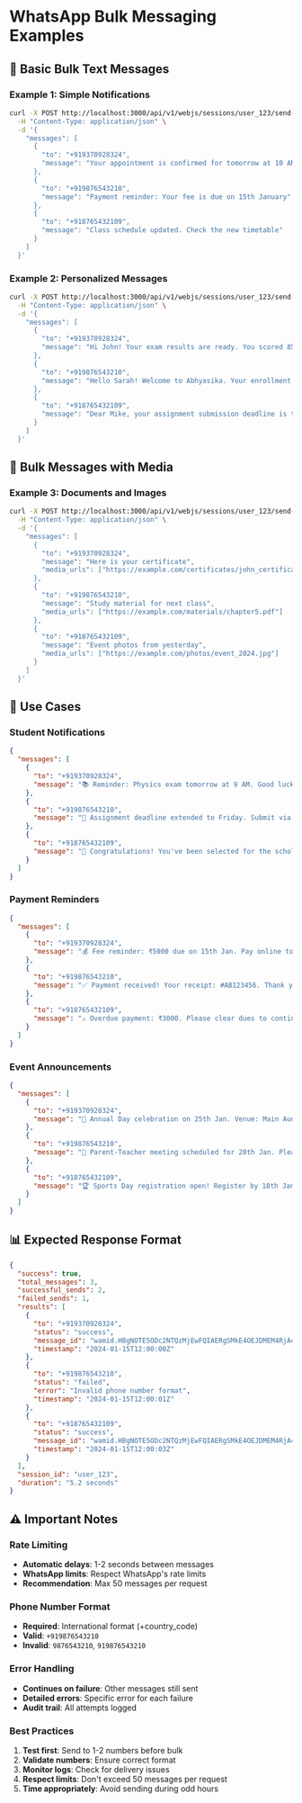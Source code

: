 # WhatsApp Bulk Messaging Examples

## 🚀 **Basic Bulk Text Messages**

### Example 1: Simple Notifications
```bash
curl -X POST http://localhost:3000/api/v1/webjs/sessions/user_123/send-bulk-messages \
  -H "Content-Type: application/json" \
  -d '{
    "messages": [
      {
        "to": "+919370928324",
        "message": "Your appointment is confirmed for tomorrow at 10 AM"
      },
      {
        "to": "+919876543210",
        "message": "Payment reminder: Your fee is due on 15th January"
      },
      {
        "to": "+918765432109",
        "message": "Class schedule updated. Check the new timetable"
      }
    ]
  }'
```

### Example 2: Personalized Messages
```bash
curl -X POST http://localhost:3000/api/v1/webjs/sessions/user_123/send-bulk-messages \
  -H "Content-Type: application/json" \
  -d '{
    "messages": [
      {
        "to": "+919370928324",
        "message": "Hi John! Your exam results are ready. You scored 85% in Mathematics."
      },
      {
        "to": "+919876543210",
        "message": "Hello Sarah! Welcome to Abhyasika. Your enrollment is confirmed."
      },
      {
        "to": "+918765432109",
        "message": "Dear Mike, your assignment submission deadline is tomorrow."
      }
    ]
  }'
```

## 📎 **Bulk Messages with Media**

### Example 3: Documents and Images
```bash
curl -X POST http://localhost:3000/api/v1/webjs/sessions/user_123/send-bulk-messages \
  -H "Content-Type: application/json" \
  -d '{
    "messages": [
      {
        "to": "+919370928324",
        "message": "Here is your certificate",
        "media_urls": ["https://example.com/certificates/john_certificate.pdf"]
      },
      {
        "to": "+919876543210",
        "message": "Study material for next class",
        "media_urls": ["https://example.com/materials/chapter5.pdf"]
      },
      {
        "to": "+918765432109",
        "message": "Event photos from yesterday",
        "media_urls": ["https://example.com/photos/event_2024.jpg"]
      }
    ]
  }'
```

## 🎯 **Use Cases**

### Student Notifications
```json
{
  "messages": [
    {
      "to": "+919370928324",
      "message": "📚 Reminder: Physics exam tomorrow at 9 AM. Good luck!"
    },
    {
      "to": "+919876543210",
      "message": "📝 Assignment deadline extended to Friday. Submit via portal."
    },
    {
      "to": "+918765432109",
      "message": "🎉 Congratulations! You've been selected for the scholarship program."
    }
  ]
}
```

### Payment Reminders
```json
{
  "messages": [
    {
      "to": "+919370928324",
      "message": "💰 Fee reminder: ₹5000 due on 15th Jan. Pay online to avoid late fees."
    },
    {
      "to": "+919876543210",
      "message": "✅ Payment received! Your receipt: #AB123456. Thank you!"
    },
    {
      "to": "+918765432109",
      "message": "⚠️ Overdue payment: ₹3000. Please clear dues to continue classes."
    }
  ]
}
```

### Event Announcements
```json
{
  "messages": [
    {
      "to": "+919370928324",
      "message": "🎪 Annual Day celebration on 25th Jan. Venue: Main Auditorium, 6 PM"
    },
    {
      "to": "+919876543210",
      "message": "📅 Parent-Teacher meeting scheduled for 20th Jan. Please confirm attendance."
    },
    {
      "to": "+918765432109",
      "message": "🏆 Sports Day registration open! Register by 18th Jan."
    }
  ]
}
```

## 📊 **Expected Response Format**

```json
{
  "success": true,
  "total_messages": 3,
  "successful_sends": 2,
  "failed_sends": 1,
  "results": [
    {
      "to": "+919370928324",
      "status": "success",
      "message_id": "wamid.HBgNOTE5ODc2NTQzMjEwFQIAERgSMkE4OEJDMEM4RjA4NzY4OTMA",
      "timestamp": "2024-01-15T12:00:00Z"
    },
    {
      "to": "+919876543210",
      "status": "failed",
      "error": "Invalid phone number format",
      "timestamp": "2024-01-15T12:00:01Z"
    },
    {
      "to": "+918765432109",
      "status": "success",
      "message_id": "wamid.HBgNOTE5ODc2NTQzMjEwFQIAERgSMkE4OEJDMEM4RjA4NzY4OTMB",
      "timestamp": "2024-01-15T12:00:03Z"
    }
  ],
  "session_id": "user_123",
  "duration": "5.2 seconds"
}
```

## ⚠️ **Important Notes**

### Rate Limiting
- **Automatic delays**: 1-2 seconds between messages
- **WhatsApp limits**: Respect WhatsApp's rate limits
- **Recommendation**: Max 50 messages per request

### Phone Number Format
- **Required**: International format (+country_code)
- **Valid**: `+919876543210`
- **Invalid**: `9876543210`, `919876543210`

### Error Handling
- **Continues on failure**: Other messages still sent
- **Detailed errors**: Specific error for each failure
- **Audit trail**: All attempts logged

### Best Practices
1. **Test first**: Send to 1-2 numbers before bulk
2. **Validate numbers**: Ensure correct format
3. **Monitor logs**: Check for delivery issues
4. **Respect limits**: Don't exceed 50 messages per request
5. **Time appropriately**: Avoid sending during odd hours
